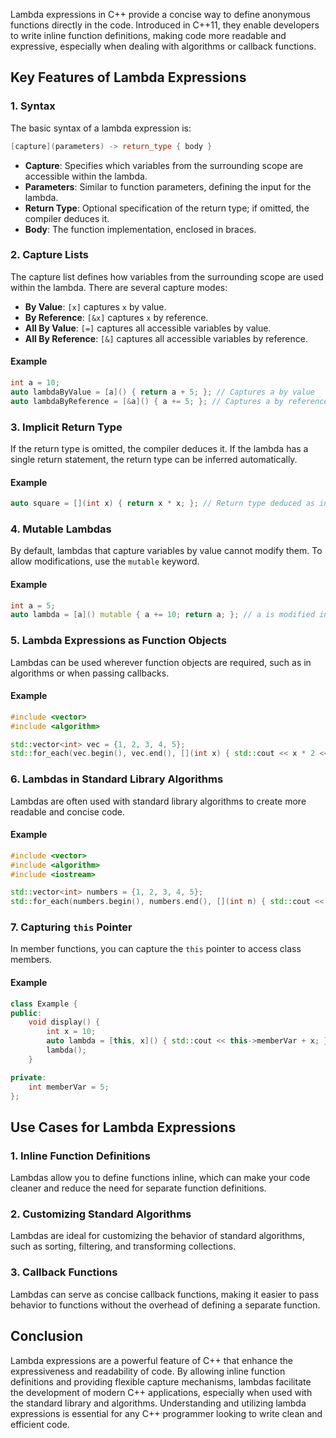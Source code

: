 
Lambda expressions in C++ provide a concise way to define anonymous functions directly in the code. Introduced in C++11, they enable developers to write inline function definitions, making code more readable and expressive, especially when dealing with algorithms or callback functions.

## Key Features of Lambda Expressions

### 1. Syntax

The basic syntax of a lambda expression is:

```cpp
[capture](parameters) -> return_type { body }
```

- **Capture**: Specifies which variables from the surrounding scope are accessible within the lambda.
- **Parameters**: Similar to function parameters, defining the input for the lambda.
- **Return Type**: Optional specification of the return type; if omitted, the compiler deduces it.
- **Body**: The function implementation, enclosed in braces.

### 2. Capture Lists

The capture list defines how variables from the surrounding scope are used within the lambda. There are several capture modes:

- **By Value**: `[x]` captures `x` by value.
- **By Reference**: `[&x]` captures `x` by reference.
- **All By Value**: `[=]` captures all accessible variables by value.
- **All By Reference**: `[&]` captures all accessible variables by reference.

#### Example

```cpp
int a = 10;
auto lambdaByValue = [a]() { return a + 5; }; // Captures a by value
auto lambdaByReference = [&a]() { a += 5; }; // Captures a by reference
```

### 3. Implicit Return Type

If the return type is omitted, the compiler deduces it. If the lambda has a single return statement, the return type can be inferred automatically.

#### Example

```cpp
auto square = [](int x) { return x * x; }; // Return type deduced as int
```

### 4. Mutable Lambdas

By default, lambdas that capture variables by value cannot modify them. To allow modifications, use the `mutable` keyword.

#### Example

```cpp
int a = 5;
auto lambda = [a]() mutable { a += 10; return a; }; // a is modified inside the lambda
```

### 5. Lambda Expressions as Function Objects

Lambdas can be used wherever function objects are required, such as in algorithms or when passing callbacks.

#### Example

```cpp
#include <vector>
#include <algorithm>

std::vector<int> vec = {1, 2, 3, 4, 5};
std::for_each(vec.begin(), vec.end(), [](int x) { std::cout << x * 2 << " "; });
```

### 6. Lambdas in Standard Library Algorithms

Lambdas are often used with standard library algorithms to create more readable and concise code.

#### Example

```cpp
#include <vector>
#include <algorithm>
#include <iostream>

std::vector<int> numbers = {1, 2, 3, 4, 5};
std::for_each(numbers.begin(), numbers.end(), [](int n) { std::cout << n * n << " "; });
```

### 7. Capturing `this` Pointer

In member functions, you can capture the `this` pointer to access class members.

#### Example

```cpp
class Example {
public:
    void display() {
        int x = 10;
        auto lambda = [this, x]() { std::cout << this->memberVar + x; };
        lambda();
    }

private:
    int memberVar = 5;
};
```

## Use Cases for Lambda Expressions

### 1. Inline Function Definitions

Lambdas allow you to define functions inline, which can make your code cleaner and reduce the need for separate function definitions.

### 2. Customizing Standard Algorithms

Lambdas are ideal for customizing the behavior of standard algorithms, such as sorting, filtering, and transforming collections.

### 3. Callback Functions

Lambdas can serve as concise callback functions, making it easier to pass behavior to functions without the overhead of defining a separate function.

## Conclusion

Lambda expressions are a powerful feature of C++ that enhance the expressiveness and readability of code. By allowing inline function definitions and providing flexible capture mechanisms, lambdas facilitate the development of modern C++ applications, especially when used with the standard library and algorithms. Understanding and utilizing lambda expressions is essential for any C++ programmer looking to write clean and efficient code.
